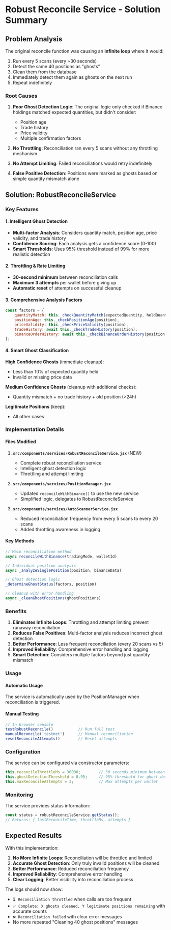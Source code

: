 # Robust Reconcile Service - Solution Summary

## Problem Analysis

The original reconcile function was causing an **infinite loop** where it would:
1. Run every 5 scans (every ~30 seconds)
2. Detect the same 40 positions as "ghosts" 
3. Clean them from the database
4. Immediately detect them again as ghosts on the next run
5. Repeat indefinitely

### Root Causes

1. **Poor Ghost Detection Logic**: The original logic only checked if Binance holdings matched expected quantities, but didn't consider:
   - Position age
   - Trade history
   - Price validity
   - Multiple confirmation factors

2. **No Throttling**: Reconciliation ran every 5 scans without any throttling mechanism

3. **No Attempt Limiting**: Failed reconciliations would retry indefinitely

4. **False Positive Detection**: Positions were marked as ghosts based on simple quantity mismatch alone

## Solution: RobustReconcileService

### Key Features

#### 1. **Intelligent Ghost Detection**
- **Multi-factor Analysis**: Considers quantity match, position age, price validity, and trade history
- **Confidence Scoring**: Each analysis gets a confidence score (0-100)
- **Smart Thresholds**: Uses 95% threshold instead of 99% for more realistic detection

#### 2. **Throttling & Rate Limiting**
- **30-second minimum** between reconciliation calls
- **Maximum 3 attempts** per wallet before giving up
- **Automatic reset** of attempts on successful cleanup

#### 3. **Comprehensive Analysis Factors**

```javascript
const factors = {
    quantityMatch: this._checkQuantityMatch(expectedQuantity, heldQuantity),
    positionAge: this._checkPositionAge(position),
    priceValidity: this._checkPriceValidity(position),
    tradeHistory: await this._checkTradeHistory(position),
    binanceOrderHistory: await this._checkBinanceOrderHistory(position, binanceData)
};
```

#### 4. **Smart Ghost Classification**

**High Confidence Ghosts** (immediate cleanup):
- Less than 10% of expected quantity held
- Invalid or missing price data

**Medium Confidence Ghosts** (cleanup with additional checks):
- Quantity mismatch + no trade history + old position (>24h)

**Legitimate Positions** (keep):
- All other cases

### Implementation Details

#### Files Modified

1. **`src/components/services/RobustReconcileService.jsx`** (NEW)
   - Complete robust reconciliation service
   - Intelligent ghost detection logic
   - Throttling and attempt limiting

2. **`src/components/services/PositionManager.jsx`**
   - Updated `reconcileWithBinance()` to use the new service
   - Simplified logic, delegates to RobustReconcileService

3. **`src/components/services/AutoScannerService.jsx`**
   - Reduced reconciliation frequency from every 5 scans to every 20 scans
   - Added throttling awareness in logging

#### Key Methods

```javascript
// Main reconciliation method
async reconcileWithBinance(tradingMode, walletId)

// Individual position analysis
async _analyzeSinglePosition(position, binanceData)

// Ghost detection logic
_determineGhostStatus(factors, position)

// Cleanup with error handling
async _cleanGhostPositions(ghostPositions)
```

### Benefits

1. **Eliminates Infinite Loops**: Throttling and attempt limiting prevent runaway reconciliation
2. **Reduces False Positives**: Multi-factor analysis reduces incorrect ghost detection
3. **Better Performance**: Less frequent reconciliation (every 20 scans vs 5)
4. **Improved Reliability**: Comprehensive error handling and logging
5. **Smart Detection**: Considers multiple factors beyond just quantity mismatch

### Usage

#### Automatic Usage
The service is automatically used by the PositionManager when reconciliation is triggered.

#### Manual Testing
```javascript
// In browser console
testRobustReconcile()           // Run full test
manualReconcile('testnet')      // Manual reconciliation
resetReconcileAttempts()        // Reset attempts
```

### Configuration

The service can be configured via constructor parameters:

```javascript
this.reconcileThrottleMs = 30000;        // 30 seconds minimum between reconciles
this.ghostDetectionThreshold = 0.95;     // 95% threshold for ghost detection
this.maxReconcileAttempts = 3;           // Max attempts per wallet
```

### Monitoring

The service provides status information:

```javascript
const status = robustReconcileService.getStatus();
// Returns: { lastReconcileTime, throttleMs, attempts }
```

## Expected Results

With this implementation:

1. **No More Infinite Loops**: Reconciliation will be throttled and limited
2. **Accurate Ghost Detection**: Only truly invalid positions will be cleaned
3. **Better Performance**: Reduced reconciliation frequency
4. **Improved Reliability**: Comprehensive error handling
5. **Clear Logging**: Better visibility into reconciliation process

The logs should now show:
- `⏳ Reconciliation throttled` when calls are too frequent
- `✅ Complete: X ghosts cleaned, Y legitimate positions remaining` with accurate counts
- `❌ Reconciliation failed` with clear error messages
- No more repeated "Cleaning 40 ghost positions" messages

